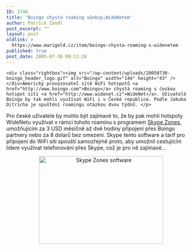 ```yaml
---
ID: 1746
title: 'Boingo chystá roaming s&nbsp;WideNetem'
author: Patrick Zandl
post_excerpt: ""
layout: post
oldlink: >
  https://www.marigold.cz/item/boingo-chysta-roaming-s-widenetem
published: true
post_date: 2005-07-30 09:13:28
---
```

	<div class="rightbox"><img src="/wp-content/uploads/20050730-boingo_header_logo.gif" alt="Boingo" width="144" height="43" /></div>Americký provozovatel sítě WiFi hotspotů <a href="http://www.boingo.com">Boingo</a> chystá roaming s českou hotspot sítí <a href="http://www.widenet.cz">WideNet</a>. Uživatelé Boinga by tak mohli využívat WiFi i v České republice. Podle Jakuba Ditricha je spuštění roamingu otázkou dvou týdnů. </p>

<p>Pro české uživatele by mohlo být zajímavé to, že by pak mohli hotspoty WideNetu využívat v rámci tohoto roaminu s programem <a href="http://www.skype.com/products/skypezones/">Skype Zones</a>, umožňujícím za 3 USD měsíčně až dvě hodiny připojení přes Boingo partnery nebo za 8 dolarů bez omezení. Skype tento software a tarif pro připojení do WiFi sítí spouští samozřejmě proto, aby umožnil cestujícím lidem využívat telefonování přes Skype, což je pro ně zajímavé...</p>

<p><center>
<img src="/wp-content/uploads/20050730-skypezones.png" alt="Skype Zones software" width="331" height="234" />
</center>
</p>

